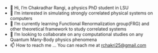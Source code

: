 - 👋 Hi, I’m Chakradhar Rangi, a physics PhD student in LSU
- 👀 I’m interested in simulating strongly correlated physical systems on computers
- 🌱 I’m currently learning Functional Renormalization group(FRG) and other theoretical framework to study correlated systems
- 💞️ I’m looking to collaborate on any computational studies on any Quantum Many-Body physics phenomena
- 📫 How to reach me ... You can reach me at rchakri25@gmail.com

<!---
crangi/crangi is a ✨ special ✨ repository because its `README.md` (this file) appears on your GitHub profile.
You can click the Preview link to take a look at your changes.
--->
